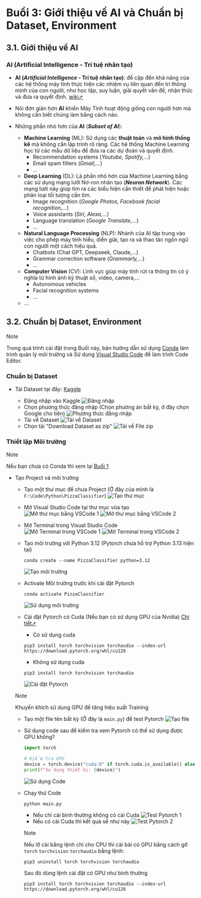 # Buổi 3: Giới thiệu về AI và Chuẩn bị Dataset, Environment

## 3.1. Giới thiệu về AI

### AI (Artificial Intelligence - Trí tuệ nhân tạo)

- **AI (_Artificial Intelligence_ - Trí tuệ nhân tạo)**: đề cập đến khả năng của các hệ thống máy tính thực hiện các nhiệm vụ liên quan đến trí thông minh của con người, như học tập, suy luận, giải quyết vấn đề, nhận thức và đưa ra quyết định. [wiki➚](https://vi.wikipedia.org/wiki/Tr%C3%AD_tu%E1%BB%87_nh%C3%A2n_t%E1%BA%A1o)

- Nói đơn giản hơn **AI** khiến Máy Tính hoạt động giống con người hơn mà không cần biết chúng làm bằng cách nào.

- Những phần nhỏ hơn của **AI** (**_Subset of AI_**):
  - **Machine Learning** (ML): Sử dụng các **thuật toán** và **mô hình thống kê** mà không cần lập trình rõ ràng. Các hệ thống Machine Learning học từ các mẫu dữ liệu để đưa ra các dự đoán và quyết định.
    - Recommendation systems (_Youtube, Spotify,..._)
    - Email spam filters (_Gmail,..._)
    - ...
  - **Deep Learning** (DL): Là phần nhỏ hơn của Machine Learning bằng các sử dụng mạng lưới Nơ-ron nhân tạo (**_Neuron Network_**). Các mạng lưới này giúp tìm ra các biểu hiện cần thiết để phát hiện hoặc phân loại tối tượng cần tìm.
    - Image recognition (_Google Photos, Facebook facial recognition,..._)
    - Voice assistants (_Siri, Alexa,..._)
    - Language translation (_Google Translate,..._)
    - ...
  - **Natural Language Processing** (NLP): Nhánh của AI tập trung vào việc cho phép máy tính hiểu, diễn giải, tạo ra và thao tác ngôn ngữ con người một cách hiệu quả.
    - Chatbots (Chat GPT, Deepseek, Claude,...)
    - Grammar correction software (_Grammarly,..._)
    - ...
  - **Computer Vision** (CV): Lĩnh vực giúp máy tính rút ra thông tin có ý nghĩa từ hình ảnh kỹ thuật số, video, camera,...
    - Autonomous vehicles
    - Facial recognition systems
    - ...
  - ...

## 3.2. Chuẩn bị Dataset, Environment

> [!NOTE]
> Trong quá trình cài đặt trong Buổi này, bản hướng dẫn sử dụng [Conda](https://anaconda.org/) làm trình quản lý môi trường và Sử dụng [Visual Studio Code](https://code.visualstudio.com/) để làm trình Code Editor.

### Chuẩn bị Dataset

- Tải Dataset tại đây: [Kaggle](https://www.kaggle.com/datasets/carlosrunner/pizza-not-pizza)

  - Đăng nhập vào Kaggle
    ![Đăng nhập](Buổi%203%20Ảnh%201.png)
  - Chọn phương thức đăng nhập (Chọn phương án bất kỳ, ở đây chọn Google cho tiện)
    ![Phương thức đăng nhập](Buổi%203%20Ảnh%202.png)
  - Tải về Dataset
    ![Tải về Dataset](Buổi%203%20Ảnh%203.png)
  - Chọn tải "Download Dataset as zip"
    ![Tải về File zip](Buổi%203%20Ảnh%204.png)

### Thiết lập Môi trường

> [!NOTE]
> Nếu bạn chưa có Conda thì xem lại [Buổi 1](/Buổi%201/Buổi%201.md)

- Tạo Project và môi trường

  - Tạo một thư mục để chưa Project (Ở đây của mình là `F:\Code\Python\PizzaClassifier`)
    ![Tạo thư mục](Buổi%203%20Ảnh%205.png)
  - Mở Visual Studio Code tại thư mục vừa tạo
    ![Mở thư mục bằng VSCode 1](Buổi%203%20Ảnh%206.png)
    ![Mở thư mục bằng VSCode 2](Buổi%203%20Ảnh%207.png)
  - Mở Terminal trong Visual Studio Code
    ![Mở Terminal trong VSCode 1](Buổi%203%20Ảnh%208.png)
    ![Mở Terminal trong VSCode 2](Buổi%203%20Ảnh%209.png)
  - Tạo môi trường với Python 3.12 (Pytorch chưa hỗ trợ Python 3.13 hiện tại)
    ```
    conda create --name PizzaClassifier python=3.12
    ```
    ![Tạo môi trường](Buổi%203%20Ảnh%2010.gif)
  - Activate Môi trường trước khi cài đặt Pytorch

    ```
    conda activate PizzaClassifier
    ```

    ![Sử dụng môi trường](Buổi%203%20Ảnh%2011.gif)

  - Cài đặt Pytorch có Cuda (Nếu bạn có sử dụng GPU của Nvidia) [Chi tiết➚](https://pytorch.org/#:~:text=and%20easy%20scaling.-,INSTALL%20PYTORCH,-Select%20your%20preferences)

    - Có sử dụng cuda

    ```
    pip3 install torch torchvision torchaudio --index-url https://download.pytorch.org/whl/cu126
    ```

    - Không sử dụng cuda

    ```
    pip3 install torch torchvision torchaudio
    ```

    ![Cài đặt Pytorch](Buổi%203%20Ảnh%2012.gif)

  > [!NOTE]
  > Khuyến khích sử dụng GPU để tăng hiệu suất Training

  - Tạo một file tên bất kỳ (Ở đây là `main.py`) để test Pytorch
    ![Tạo file](Buổi%203%20Ảnh%2013.png)
  - Sử dụng code sau để kiểm tra xem Pytorch có thể sử dụng được GPU không?

    ```python
    import torch

    # Kiểm tra GPU
    device = torch.device("cuda:0" if torch.cuda.is_available() else "cpu")
    print(f"Sử dụng thiết bị: {device}")
    ```

    ![Sử dụng Code](Buổi%203%20Ảnh%2014.png)

  - Chạy thử Code

    ```
    python main.py
    ```

    - Nếu chỉ cài bình thường không có cài Cuda
      ![Test Pytorch 1](Buổi%203%20Ảnh%2015.gif)
    - Nếu có cài Cuda thì kết quả sẽ như này
      ![Test Pytorch 2](Buổi%203%20Ảnh%2016.png)

    > [!NOTE]
    > Nếu lỡ cài bằng lệnh chỉ cho CPU thì cài bài có GPU bằng cách gỡ `torch` `torchvision` `torchaudio` bằng lệnh:
    >
    > ```
    > pip3 uninstall torch torchvision torchaudio
    > ```
    >
    > Sau đó dùng lệnh cài đặt có GPU như bình thường
    >
    > ```
    > pip3 install torch torchvision torchaudio --index-url https://download.pytorch.org/whl/cu126
    > ```
